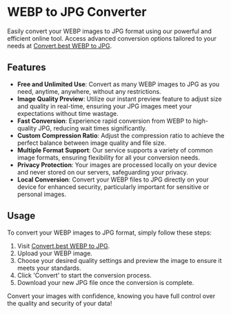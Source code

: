 # WEBP to JPG Converter

Easily convert your WEBP images to JPG format using our powerful and efficient online tool. Access advanced conversion options tailored to your needs at [Convert.best WEBP to JPG](https://convert.best/webptojpg.html).

## Features

- **Free and Unlimited Use**: Convert as many WEBP images to JPG as you need, anytime, anywhere, without any restrictions.
- **Image Quality Preview**: Utilize our instant preview feature to adjust size and quality in real-time, ensuring your JPG images meet your expectations without time wastage.
- **Fast Conversion**: Experience rapid conversion from WEBP to high-quality JPG, reducing wait times significantly.
- **Custom Compression Ratio**: Adjust the compression ratio to achieve the perfect balance between image quality and file size.
- **Multiple Format Support**: Our service supports a variety of common image formats, ensuring flexibility for all your conversion needs.
- **Privacy Protection**: Your images are processed locally on your device and never stored on our servers, safeguarding your privacy.
- **Local Conversion**: Convert your WEBP files to JPG directly on your device for enhanced security, particularly important for sensitive or personal images.

## Usage

To convert your WEBP images to JPG format, simply follow these steps:
1. Visit [Convert.best WEBP to JPG](https://convert.best/webptojpg.html).
2. Upload your WEBP image.
3. Choose your desired quality settings and preview the image to ensure it meets your standards.
4. Click 'Convert' to start the conversion process.
5. Download your new JPG file once the conversion is complete.

Convert your images with confidence, knowing you have full control over the quality and security of your data!
